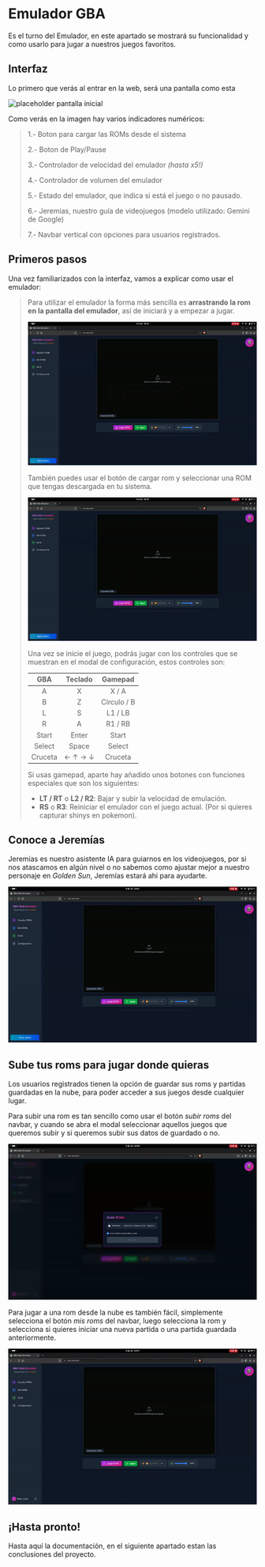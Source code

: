 # Emulador GBA

Es el turno del Emulador, en este apartado se mostrará su funcionalidad y como usarlo para jugar
a nuestros juegos favoritos.

## Interfaz

Lo primero que verás al entrar en la web, será una pantalla como esta

![placeholder pantalla inicial]()

Como verás en la imagen hay varios indicadores numéricos:
> 1.- Boton para cargar las ROMs desde el sistema
>
> 2.- Boton de Play/Pause
>
> 3.- Controlador de velocidad del emulador *(hasta x5!)*
>
> 4.- Controlador de volumen del emulador
>
> 5.- Estado del emulador, que indica si está el juego o no pausado.
>
> 6.- Jeremias, nuestro guía de videojuegos (modelo utilizado: Gemini de Google)
>
> 7.- Navbar vertical con opciones para usuarios registrados.

## Primeros pasos

Una vez familiarizados con la interfaz, vamos a explicar como usar el emulador: 
> Para utilizar el emulador la forma más sencilla es **arrastrando la rom en la pantalla del emulador**, así de
> iniciará y a empezar a jugar.
>
> ![Drag&Drop](assets/gifs/drag-and-drop.gif)
>
> También puedes usar el botón de cargar rom y seleccionar una ROM que tengas descargada en tu sistema.
>
> ![Cargar](assets/gifs/cargar-rom.gif)
>
> Una vez se inicie el juego, podrás jugar con los controles que se muestran en el modal de configuración, estos
> controles son:
>
> |   GBA   |           Teclado           |   Gamepad   |
> |:-------:|:---------------------------:|:-----------:|
> |    A    |              X              |    X / A    |
> |    B    |              Z              | Círculo / B |
> |    L    |              S              |   L1 / LB   |
> |    R    |              A              |   R1 / RB   |
> |  Start  |            Enter            |    Start    |
> | Select  |            Space            |   Select    |
> | Cruceta | &larr; &uarr; &rarr; &darr; |   Cruceta   |
> 
> Si usas gamepad, aparte hay añadido unos botones con funciones especiales que son los siguientes:
> 
> - **LT / RT** o **L2 / R2**: Bajar y subir la velocidad de emulación.
> - **RS** o **R3**: Reiniciar el emulador con el juego actual. (Por si quieres capturar shinys en pokemon).

## Conoce a Jeremías

Jeremías es nuestro asistente IA para guiarnos en los videojuegos, por si nos atascamos en algún nivel o no sabemos
como ajustar mejor a nuestro personaje en *Golden Sun*, Jeremías estará ahi para ayudarte.

![Jeremías](assets/gifs/jeremias.gif)

## Sube tus roms para jugar donde quieras

Los usuarios registrados tienen la opción de guardar sus roms y partidas guardadas en la nube, para poder 
acceder a sus juegos desde cualquier lugar.

Para subir una rom es tan sencillo como usar el botón *subir roms* del navbar, y cuando se abra el modal seleccionar 
aquellos juegos que queremos subir y si queremos subir sus datos de guardado o no.

![UploadRom](assets/gifs/uploadrom.gif)

Para jugar a una rom desde la nube es también fácil, simplemente selecciona el botón *mis roms* del navbar, luego
selecciona la rom y selecciona si quieres iniciar una nueva partida o una partida guardada anteriormente.

![CloudRom](assets/gifs/loadrom.gif)

## ¡Hasta pronto!

Hasta aquí la documentación, en el siguiente apartado estan las conclusiones del proyecto.
